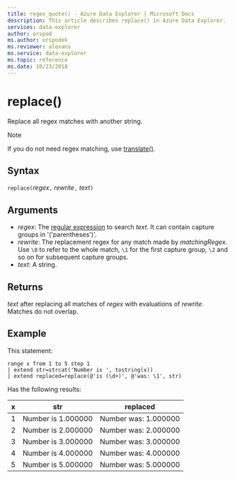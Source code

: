 ```yaml
---
title: regex_quote() - Azure Data Explorer | Microsoft Docs
description: This article describes replace() in Azure Data Explorer.
services: data-explorer
author: orspod
ms.author: orspodek
ms.reviewer: alexans
ms.service: data-explorer
ms.topic: reference
ms.date: 10/23/2018
---
```

# replace()

Replace all regex matches with another string. 

> [!NOTE]
> If you do not need regex matching, use [translate()](translatefunction.md).

## Syntax

`replace(`*regex*`,` *rewrite*`,` *text*`)`

## Arguments

* *regex*: The [regular expression](https://github.com/google/re2/wiki/Syntax) to search *text*. It can contain capture groups in '('parentheses')'. 
* *rewrite*: The replacement regex for any match made by *matchingRegex*. Use `\0` to refer to the whole match, `\1` for the first capture group, `\2` and so on for subsequent capture groups.
* *text*: A string.

## Returns

*text* after replacing all matches of *regex* with evaluations of *rewrite*. Matches do not overlap.

## Example

This statement:

```kusto
range x from 1 to 5 step 1
| extend str=strcat('Number is ', tostring(x))
| extend replaced=replace(@'is (\d+)', @'was: \1', str)
```

Has the following results:

| x    | str | replaced|
|---|---|---|
| 1    | Number is 1.000000  | Number was: 1.000000|
| 2    | Number is 2.000000  | Number was: 2.000000|
| 3    | Number is 3.000000  | Number was: 3.000000|
| 4    | Number is 4.000000  | Number was: 4.000000|
| 5    | Number is 5.000000  | Number was: 5.000000|
 